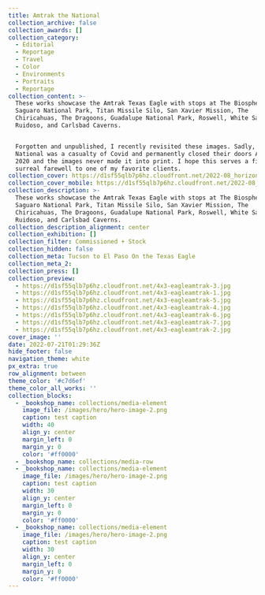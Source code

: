 ```yaml
---
title: Amtrak the National
collection_archive: false
collection_awards: []
collection_category:
  - Editorial
  - Reportage
  - Travel
  - Color
  - Environments
  - Portraits
  - Reportage
collection_content: >-
  These works showcase the Amtrak Texas Eagle with stops at The Biosphere 2,
  Saguaro National Park, Titan Missile Silo, San Xavier Mission, The
  Chiricahuas, The Dragoons, Guadalupe National Park, Roswell, White Sands,
  Ruidoso, and Carlsbad Caverns.


  Forgotten and unpublished, I recently revisited these images. Sadly, the
  National was a casualty of Covid and permanently closed their doors April,
  2020 and the images never made it into print. I hope this serves a fitting and
  surreal farewell to one of my favorite clients.
collection_cover: https://d1sf55qlb7p6hz.cloudfront.net/2022-08_horizontal-covers-5.jpg
collection_cover_mobile: https://d1sf55qlb7p6hz.cloudfront.net/2022-08_vertical-covers-7.jpg
collection_description: >-
  These works showcase the Amtrak Texas Eagle with stops at The Biosphere 2,
  Saguaro National Park, Titan Missile Silo, San Xavier Mission, The
  Chiricahuas, The Dragoons, Guadalupe National Park, Roswell, White Sands,
  Ruidoso, and Carlsbad Caverns.
collection_description_alignment: center
collection_exhibition: []
collection_filter: Commissioned + Stock
collection_hidden: false
collection_meta: Tucson to El Paso On the Texas Eagle
collection_meta_2:
collection_press: []
collection_preview:
  - https://d1sf55qlb7p6hz.cloudfront.net/4x3-eagleamtrak-3.jpg
  - https://d1sf55qlb7p6hz.cloudfront.net/4x3-eagleamtrak-1.jpg
  - https://d1sf55qlb7p6hz.cloudfront.net/4x3-eagleamtrak-5.jpg
  - https://d1sf55qlb7p6hz.cloudfront.net/4x3-eagleamtrak-4.jpg
  - https://d1sf55qlb7p6hz.cloudfront.net/4x3-eagleamtrak-6.jpg
  - https://d1sf55qlb7p6hz.cloudfront.net/4x3-eagleamtrak-7.jpg
  - https://d1sf55qlb7p6hz.cloudfront.net/4x3-eagleamtrak-2.jpg
cover_image: ''
date: 2022-07-21T01:29:36Z
hide_footer: false
navigation_theme: white
px_extra: true
row_alignment: between
theme_color: '#c7d6ef'
theme_color_all_works: ''
collection_blocks:
  - _bookshop_name: collections/media-element
    image_file: /images/hero/hero-image-2.png
    caption: test caption
    width: 40
    align_y: center
    margin_left: 0
    margin_y: 0
    color: '#ff0000'
  - _bookshop_name: collections/media-row
  - _bookshop_name: collections/media-element
    image_file: /images/hero/hero-image-2.png
    caption: test caption
    width: 30
    align_y: center
    margin_left: 0
    margin_y: 0
    color: '#ff0000'
  - _bookshop_name: collections/media-element
    image_file: /images/hero/hero-image-2.png
    caption: test caption
    width: 30
    align_y: center
    margin_left: 0
    margin_y: 0
    color: '#ff0000'
---
```

